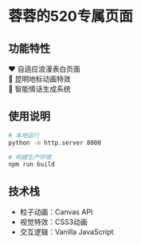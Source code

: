 # 蓉蓉的520专属页面

## 功能特性
❤️ 自适应浪漫表白页面  
🦋 昆明地标动画特效  
💌 智能情话生成系统  

## 使用说明
```bash
# 本地运行
python -m http.server 8000

# 构建生产环境
npm run build
```

## 技术栈
- 粒子动画：Canvas API
- 视觉特效：CSS3动画
- 交互逻辑：Vanilla JavaScript
